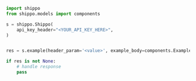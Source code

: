 <!-- Start SDK Example Usage [usage] -->
```python
import shippo
from shippo.models import components

s = shippo.Shippo(
    api_key_header="<YOUR_API_KEY_HERE>",
)


res = s.example(header_param='<value>', example_body=components.ExampleBody())

if res is not None:
    # handle response
    pass

```
<!-- End SDK Example Usage [usage] -->